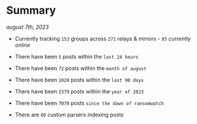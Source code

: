 
# Summary
_august 7th, 2023_

- Currently tracking `153` groups across `271` relays & mirrors - _`95` currently online_

- There have been `5` posts within the `last 24 hours`

- There have been `72` posts within the `month of august`

- There have been `1020` posts within the `last 90 days`

- There have been `2379` posts within the `year of 2023`

- There have been `7070` posts `since the dawn of ransomwatch`

- There are `80` custom parsers indexing posts
